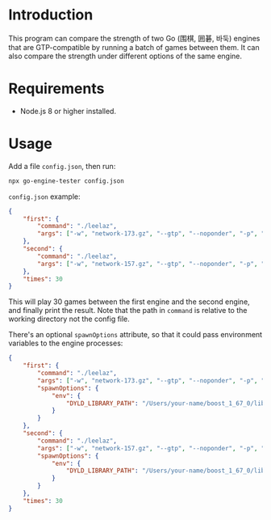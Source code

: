 # Introduction

This program can compare the strength of two Go (围棋, 囲碁, 바둑) engines that are GTP-compatible by running a batch of games between them. It can also compare the strength under different options of the same engine.

# Requirements

- Node.js 8 or higher installed.

# Usage

Add a file `config.json`, then run:

```bash
npx go-engine-tester config.json
```

`config.json` example:

```json
{
    "first": {
        "command": "./leelaz",
        "args": ["-w", "network-173.gz", "--gtp", "--noponder", "-p", "100"]
    },
    "second": {
        "command": "./leelaz",
        "args": ["-w", "network-157.gz", "--gtp", "--noponder", "-p", "100"]
    },
    "times": 30
}
```

This will play 30 games between the first engine and the second engine, and finally print the result. Note that the path in `command` is relative to the working directory not the config file.

There's an optional `spawnOptions` attribute, so that it could pass environment variables to the engine processes:

```json
{
    "first": {
        "command": "./leelaz",
        "args": ["-w", "network-173.gz", "--gtp", "--noponder", "-p", "100"],
        "spawnOptions": {
            "env": {
                "DYLD_LIBRARY_PATH": "/Users/your-name/boost_1_67_0/lib"
            }
        }
    },
    "second": {
        "command": "./leelaz",
        "args": ["-w", "network-157.gz", "--gtp", "--noponder", "-p", "100"],
        "spawnOptions": {
            "env": {
                "DYLD_LIBRARY_PATH": "/Users/your-name/boost_1_67_0/lib"
            }
        }
    },
    "times": 30
}
```

